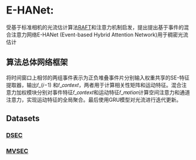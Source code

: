 # E-HANet:
受基于标准相机的光流估计算法[RAFT](https://github.com/princeton-vl/RAFT)和注意力机制启发，提出提出基于事件的混合注意力网络E-HANet (Event-based Hybrid Attention Network)用于稠密光流估计
![]()

## 算法总体网络框架
将时间窗口上相邻的两组事件表示为正负堆叠事件片分别输入权重共享的SE-特征提取器，输出𝑓_(𝑖−1) 和𝑓_𝑐𝑜𝑛𝑡𝑒𝑥𝑡，两者用于计算相关性矩阵和运动特征。混合注意力加权模块分别对事件特征𝑓_𝑐𝑜𝑛𝑡𝑒𝑥𝑡和运动特征𝑓_𝑚𝑜𝑡𝑖𝑜𝑛计算空间注意力和通道注意力，实现运动特征的全局聚合。最后使用GRU模型对光流进行迭代更新。

## Datasets

### [DSEC](https://dsec.ifi.uzh.ch/)

### [MVSEC](https://daniilidis-group.github.io/mvsec/)
